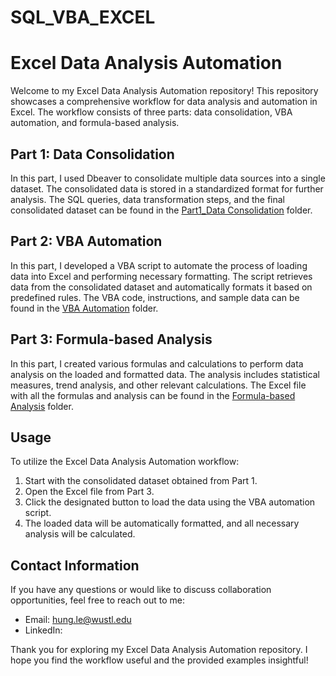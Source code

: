 # SQL_VBA_EXCEL
# Excel Data Analysis Automation

Welcome to my Excel Data Analysis Automation repository! This repository showcases a comprehensive workflow for data analysis and automation in Excel. The workflow consists of three parts: data consolidation, VBA automation, and formula-based analysis.

## Part 1: Data Consolidation
In this part, I used Dbeaver to consolidate multiple data sources into a single dataset. The consolidated data is stored in a standardized format for further analysis. The SQL queries, data transformation steps, and the final consolidated dataset can be found in the [Part1_Data Consolidation](./Part1_Data%20Consolidation) folder.

## Part 2: VBA Automation
In this part, I developed a VBA script to automate the process of loading data into Excel and performing necessary formatting. The script retrieves data from the consolidated dataset and automatically formats it based on predefined rules. The VBA code, instructions, and sample data can be found in the [VBA Automation](./part2) folder.

## Part 3: Formula-based Analysis
In this part, I created various formulas and calculations to perform data analysis on the loaded and formatted data. The analysis includes statistical measures, trend analysis, and other relevant calculations. The Excel file with all the formulas and analysis can be found in the [Formula-based Analysis](./part3) folder.

## Usage
To utilize the Excel Data Analysis Automation workflow:
1. Start with the consolidated dataset obtained from Part 1.
2. Open the Excel file from Part 3.
3. Click the designated button to load the data using the VBA automation script.
4. The loaded data will be automatically formatted, and all necessary analysis will be calculated.

## Contact Information
If you have any questions or would like to discuss collaboration opportunities, feel free to reach out to me:

- Email: hung.le@wustl.edu
- LinkedIn: 

Thank you for exploring my Excel Data Analysis Automation repository. I hope you find the workflow useful and the provided examples insightful!
